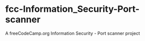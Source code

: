 # fcc-Information_Security-Port-scanner
A freeCodeCamp.org Information Security - Port scanner project 

